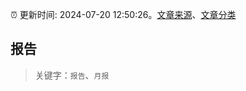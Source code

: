 :alarm_clock: 更新时间: 2024-07-20 12:50:26。[文章来源](/README.md)、[文章分类](/TAGS.md)

## 报告


> 关键字：`报告`、`月报`



